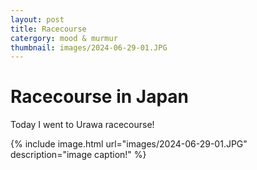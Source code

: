 ```yaml
---
layout: post
title: Racecourse
catergory: mood & murmur
thumbnail: images/2024-06-29-01.JPG
---
```


# Racecourse in Japan
 
Today I went to Urawa racecourse!

  
<!--![](images/2024-06-29-01.JPG) -->

{% include image.html url="images/2024-06-29-01.JPG" description="image caption!" %}